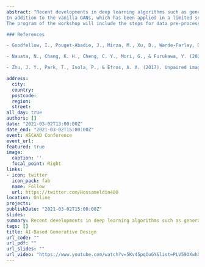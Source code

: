 ```yaml
---
abstract: "Recent developments in deep learning algorithms such as generative adversarial networks (GANs) (Goodfellow et. al. 2014) has created a paradigm shift in architectural generative design. Advantages of GANs over traditional generative algorithms include the ability to generate and manipulate infinite number of unique surfaces. Training of such models include feeding a large library of surfaces into the network, the model then learns the important patterns and features of the training data to generate realistic examples. The model can be divided into a generator and a discriminator. The generator objective is to learn how to generate representations of the input training examples that can “deceive” the discriminator. The discriminator is a universal function approximator that outputs a probability of an input surface to be real or fake. As more and more training epochs are passed, a minimax loss function is minimized that allows for the generator to create surfaces that are close as possible to the real ones, and the discriminator to not be able to differentiate between real and fake images. 
In addition to the vanilla GANs, which has been applied in a limited scale in recent research (Nauata et. al. 2020), in this workshop new synthetic versions of surfaces with specific modifications are presented using CycleGANs and pix2pix translation (Zhu et. al. 2017). The training data are prepared using an augmentor grasshopper script, generating large numbers of two types of surfaces (real A, and real B). The input pairs are used to generate new synthetic surfaces (fake A, and fake B), that have new manipulated features. The training of CycleGANs is more complex and challenging requiring artistic authoring (Zhu et. al. 2017).
The program of the workshop will include the steps for data pre-processing, data post-processing and live coding of generative adversarial networks and CycleGANs on grasshopper. The procedure includes the general framework that can be applied to any generation process. Description of the software and computational requirements including required processing and graphics cards, data quality and formats, and harnessing the power of computational platforms such as google cloud or amazon web services. 

### References

- Goodfellow, I., Pouget-Abadie, J., Mirza, M., Xu, B., Warde-Farley, D., Ozair, S., ... & Bengio, Y. (2014). Generative adversarial nets. In Advances in neural information processing systems (pp. 2672-2680).

- Nauata, N., Chang, K. H., Cheng, C. Y., Mori, G., & Furukawa, Y. (2020). House-GAN: Relational Generative Adversarial Networks for Graph-constrained House Layout Generation. arXiv preprint arXiv:2003.06988.

- Zhu, J. Y., Park, T., Isola, P., & Efros, A. A. (2017). Unpaired image-to-image translation using cycle-consistent adversarial networks. In Proceedings of the IEEE international conference on computer vision (pp. 2223-2232)."

address:
  city: 
  country: 
  postcode: 
  region: 
  street: 
all_day: true
authors: []
date: "2021-03-02T13:00:00Z"
date_end: "2021-03-02T15:00:00Z"
event: ASCAAD Conference
event_url: 
featured: true
image:
  caption: ''
  focal_point: Right
links:
- icon: twitter
  icon_pack: fab
  name: Follow
  url: https://twitter.com/Hossameldin400
location: Online
projects:
publishDate: "2021-03-02T15:00:00Z"
slides: 
summary: Recent developments in deep learning algorithms such as generative adversarial networks (GANs) (Goodfellow et. al. 2014) has created a paradigm shift in architectural generative design. Advantages of GANs over traditional generative algorithms include the ability to generate and manipulate infinite number of unique surfaces. Training of such models include feeding a large library of surfaces into the network, the model then learns the important patterns and features of the training data to generate realistic examples. The model can be divided into a generator and a discriminator. The generator objective is to learn how to generate representations of the input training examples that can “deceive” the discriminator. The discriminator is a universal function approximator that outputs a probability of an input surface to be real or fake. As more and more training epochs are passed, a minimax loss function is minimized that allows for the generator to create surfaces that are close as possible to the real ones, and the discriminator to not be able to differentiate between real and fake images. 
tags: []
title: AI-Based Generative Design
url_code: ""
url_pdf: ""
url_slides: ""
url_video: "https://www.youtube.com/watch?v=5Kv45pqOuGY&list=PLV59OXwhXVccbGK8LcC_oLU9xmErLoxAJ&index=7"
---
```



